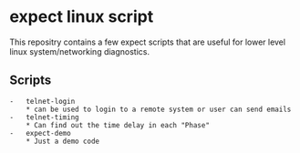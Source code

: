 # expect linux script

This repositry contains a few expect scripts that are useful for lower level linux system/networking diagnostics.

## Scripts

    -   telnet-login
        * can be used to login to a remote system or user can send emails
    -   telnet-timing
        * Can find out the time delay in each "Phase"
    -   expect-demo
        * Just a demo code